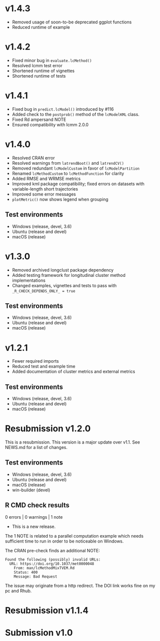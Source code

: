 # v1.4.3
* Removed usage of soon-to-be deprecated ggplot functions
* Reduced runtime of example

# v1.4.2
* Fixed minor bug in `evaluate.lcMethod()`
* Resolved lcmm test error
* Shortened runtime of vignettes
* Shortened runtime of tests

# v1.4.1
* Fixed bug in `predict.lcModel()` introduced by #116
* Added check to the `postprob()` method of the `lcModelKML` class.
* Fixed Rd ampersand NOTE
* Ensured compatibility with lcmm 2.0.0

# v1.4.0
* Resolved CRAN error
* Resolved warnings from `latrendBoot()` and `latrendCV()`
* Removed redundant `lcModelCustom` in favor of `lcModelPartition`
* Renamed `lcMethodCustom` to `lcMethodFunction` for clarity
* Added RMSE and WRMSE metrics
* Improved kml package compatibility; fixed errors on datasets with variable-length short trajectories
* Improved some error messages
* `plotMetric()` now shows legend when grouping

## Test environments
* Windows (release, devel, 3.6)
* Ubuntu (release and devel)
* macOS (release)

# v1.3.0
* Removed archived longclust package dependency
* Added testing framework for longitudinal cluster method implementations
* Changed examples, vignettes and tests to pass with `_R_CHECK_DEPENDS_ONLY_ = true`

## Test environments
* Windows (release, devel, 3.6)
* Ubuntu (release and devel)
* macOS (release)

# v1.2.1
* Fewer required imports
* Reduced test and example time
* Added documentation of cluster metrics and external metrics

## Test environments
* Windows (release, devel, 3.6)
* Ubuntu (release and devel)
* macOS (release)

# Resubmission v1.2.0
This is a resubmission. This version is a major update over v1.1. See NEWS.md for a list of changes.

## Test environments
* Windows (release, devel, 3.6)
* Ubuntu (release and devel)
* macOS (release)
* win-builder (devel)

## R CMD check results

0 errors | 0 warnings | 1 note

* This is a new release.

The 1 NOTE is related to a parallel computation example which needs sufficient time to run in order to be noticeable on Windows.

The CRAN pre-check finds an additional NOTE:
```
Found the following (possibly) invalid URLs:
  URL: https://doi.org/10.1037/met0000048
    From: man/lcMethodMixTVEM.Rd
    Status: 400
    Message: Bad Request
```
The issue may originate from a http redirect. The DOI link works fine on my pc and Rhub.

# Resubmission v1.1.4
# Submission v1.0
